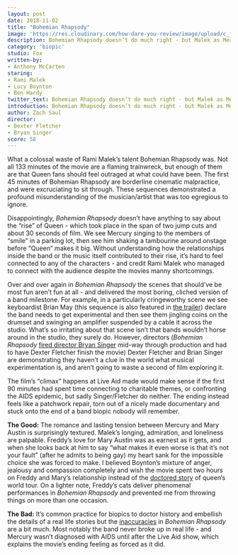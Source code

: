 ```yaml
---
layout: post
date: 2018-11-02
title: "Bohemian Rhapsody"
image: 'https://res.cloudinary.com/how-dare-you-review/image/upload/c_fill,h_399,w_760/v1529788824/bohemian-rhapsody.jpg'
description: Bohemian Rhapsody doesn’t do much right - but Malek as Mercury is worth the price of admission, albeit barely... 
category: 'biopic'
studio: Fox
written-by: 
- Anthony McCarten
staring:
- Rami Malek 
- Lucy Boynton
- Ben Hardy
twitter_text: Bohemian Rhapsody doesn’t do much right - but Malek as Mercury is worth the price of admission, albeit barely... 
introduction: Bohemian Rhapsody doesn’t do much right - but Malek as Mercury is worth the price of admission, albeit barely... 
author: Zach Saul
director: 
- Dexter Fletcher
- Bryan Singer
score: 58 
---
```




What a colossal waste of Rami Malek’s talent Bohemian Rhapsody was. Not all 133 minutes of the movie are a flaming trainwreck, but enough of them are that Queen fans should feel outraged at what could have been. The first 45 minutes of Bohemian Rhapsody are borderline cinematic malpractice, and were excruciating to sit through. These sequences demonstrated a profound misunderstanding of the musician/artist that was too egregious to ignore. 

Disappointingly, *Bohemian Rhapsody* doesn’t have anything to say about the “rise” of Queen - which took place in the span of two jump cuts and about 30 seconds of film. We see Mercury singing to the members of “smile” in a parking lot, then see him shaking a tambourine around onstage before “Queen” makes it big. Without understanding how the relationships inside the band or the music itself contributed to their rise, it’s hard to feel connected to any of the characters - and credit Rami Malek who managed to connect with the audience despite the movies manny shortcomings. 

Over and over again in *Bohemian Rhapsody* the scenes that should’ve be most fun aren’t fun at all - and delivered the most boring, cliched version of a band milestone. For example, in a particularly cringeworthy scene we see keyboardist Brian May (this sequence is also featured in [the trailer](https://www.youtube.com/watch?v=mP0VHJYFOAU)) declare the band needs to get experimental and then see them jingling coins on the drumset and swinging an amplifier suspended by a cable it across the studio. What’s so irritating about that scene isn’t that bands wouldn’t horse around in the studio, they surely do. However, directors (*Bohemian Rhapsody* [fired director Bryan Singer](https://variety.com/2017/film/news/bohemian-rhapsody-new-director-dexter-fletcher-bryan-singer-1202632599/) mid-way through production and had to have Dexter Fletcher finish the movie) Dexter Fletcher and Brian Singer are demonstrating they haven’t a clue in the world what musical experimentation is, and aren’t going to waste a second of film exploring it.    

The film’s “climax” happens at Live Aid made would make sense if the first 90 minutes had spent time connecting to charitable themes, or confronting the AIDS epidemic, but sadly Singer/Fletcher do neither. The ending instead feels like a patchwork repair, torn out of a nicely made documentary and stuck onto the end of a band biopic nobody will remember.  

**The Good:** The romance and lasting tension between Mercury and Mary Austin is surprisingly textured. Malek’s longing, admiration, and loneliness are palpable. Freddy’s love for Mary Austin was as earnest as it gets, and when she looks back at him to say “what makes it even worse is that it’s not your fault” (after he admits to being gay) my heart sank for the impossible choice she was forced to make. I believed Boynton’s mixture of anger, jealousy and compassion completely and wish the movie spent two hours on Freddy and Mary’s relationship instead of the [doctored story](https://www.indiewire.com/2018/11/bohemian-rhapsody-called-out-changing-history-freddie-mercury-aids-1202018135/) of queen’s world tour. On a lighter note, Freddy’s cats deliver phenomenal performances in *Bohemian Rhapsody* and prevented me from throwing things on more than one occasion.

 **The Bad:** It’s common practice for biopics to doctor history and embellish the details of a real life stories but the [inaccuracies](https://www.indiewire.com/2018/11/bohemian-rhapsody-called-out-changing-history-freddie-mercury-aids-1202018135/) in *Bohemian Rhapsody* are a bit much. Most notably the band never broke up in real life - and Mercury wasn’t diagnosed with AIDS until after the Live Aid show, which explains the movie’s ending feeling as forced as it did.